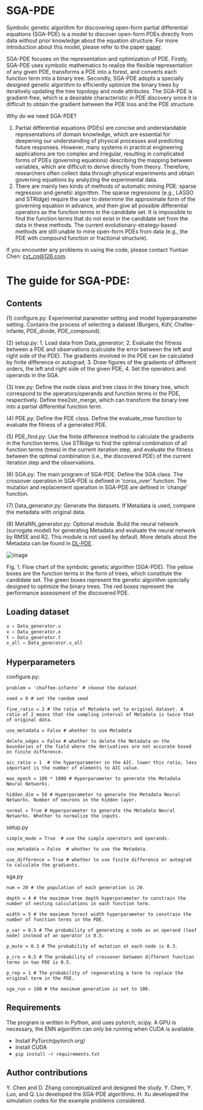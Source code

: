 # SGA-PDE
Symbolic genetic algorithm for discovering open-form partial differential equations (SGA-PDE) is a model to discover open-form PDEs directly from data without prior knowledge about the equation structure. 
For more introduction about this model, please refer to the paper [paper](https://arxiv.org/abs/2106.11927).

SGA-PDE focuses on the representation and optimization of PDE. Firstly, SGA-PDE uses symbolic mathematics to realize the flexible representation of any given PDE, transforms a PDE into a forest, and converts each function term into a binary tree. Secondly, SGA-PDE adopts a specially designed genetic algorithm to efficiently optimize the binary trees by iteratively updating the tree topology and node attributes. The SGA-PDE is gradient-free, which is a desirable characteristic in PDE discovery since it is difficult to obtain the gradient between the PDE loss and the PDE structure.

Why do we need SGA-PDE? 
1. Partial differential equations (PDEs) are concise and understandable representations of domain knowledge, which are essential for deepening our understanding of physical processes and predicting future responses. However, many systems in practical engineering applications are too complex and irregular, resulting in complicated forms of PDEs (governing equations) describing the mapping between variables, which are difficult to derive directly from theory. Therefore, researchers often collect data through physical experiments and obtain governing equations by analyzing the experimental data. 
2. There are mainly two kinds of methods of automatic mining PDE: sparse regression and genetic algorithm. The sparse regressions (e.g., LASSO and STRidge) require the user to determine the approximate form of the governing equation in advance, and then give all possible differential operators as the function terms in the candidate set. It is impossible to find the function terms that do not exist in the candidate set from the data in these methods. The current evolutionary-strategy-based methods are still unable to mine open-form PDEs from data (e.g., the PDE with compound function or fractional structure).

If you encounter any problems in using the code, please contact Yuntian Chen: cyt_cn@126.com.


# The guide for SGA-PDE:
## Contents
(1) configure.py: Experimental parameter setting and model hyperparameter setting. Contains the process of selecting a dataset (Burgers, KdV, Chafee-infante, PDE_divide, PDE_compound).

(2) setup.py: 1. Load data from Data_generator; 2. Evaluate the fitness between a PDE and observations (calculate the error between the left and right side of the PDE). The gradients involved in the PDE can be calculated by finite difference or autograd; 3. Draw figures of the gradients of different orders, the left and right side of the given PDE; 4. Set the operators and operands in the SGA.

(3) tree.py: Define the node class and tree class in the binary tree, which correspond to the operators/operands and function terms in the PDE, respectively. Define tree2str_merge, which can transform the binary tree into a partial differential function term.

(4) PDE.py: Define the PDE class. Define the evaluate_mse function to evaluate the fitness of a generated PDE.

(5) PDE_find.py: Use the finite difference method to calculate the gradients in the function terms. Use STRidge to find the optimal combination of all function terms (trees) in the current iteration step, and evaluate the fitness between the optimal combination (i.e., the discovered PDE) of the current iteration step and the observations.
 
(6) SGA.py: The main program of SGA-PDE. Define the SGA class. The crossover operation in SGA-PDE is defined in 'corss_over' function. The mutation and replacement operation in SGA-PDE are defined in 'change' function.

(7) Data_generator.py: Generate the datasets. If Metadata is used, compare the metadata with original data.

(8) MetaNN_generator.py: Optional module. Build the neural network (surrogate model) for generating Metadata and evaluate the neural network by RMSE and R2. This module is not used by default. More details about the Metadata can be found in [DL-PDE](https://arxiv.org/ftp/arxiv/papers/1908/1908.04463.pdf).

![image](https://user-images.githubusercontent.com/41933063/122041299-5fabf880-ce0b-11eb-8045-611bf98070ff.png)

Fig. 1. Flow chart of the symbolic genetic algorithm (SGA-PDE). The yellow boxes are the function terms in the form of trees, which constitute the candidate set. The green boxes represent the genetic algorithm specially designed to optimize the binary trees. The red boxes represent the performance assessment of the discovered PDE. 

## Loading dataset

 ```python
u = Data_generator.u
x = Data_generator.x
t = Data_generator.t
x_all = Data_generator.x_all
```

## Hyperparameters
configure.py:

    problem = 'chaffee-infante' # choose the dataset
    
    seed = 0 # set the random seed
    
    fine_ratio = 2 # the ratio of Metadata set to original dataset. A ratio of 2 means that the sampling interval of Metadata is twice that of original data.
    
    use_metadata = False # whether to use Metadata
    
    delete_edges = False # whether to delete the Metadata on the boundaries of the field where the derivatives are not accurate based on finite difference.
    
    aic_ratio = 1  # the hyperparameter in the AIC. lower this ratio, less important is the number of elements to AIC value.

    max_epoch = 100 * 1000 # Hyperparameter to generate the Metadata Neural Networks.
    
    hidden_dim = 50 # Hyperparameter to generate the Metadata Neural Networks. Number of neurons in the hidden layer.

    normal = True # Hyperparameter to generate the Metadata Neural Networks. Whether to normalize the inputs.

    
    
setup.py

    simple_mode = True  # use the simple operators and operands.
    
    use_metadata = False  # whether to use the Metadata.
    
    use_difference = True # whether to use finite difference or autograd to calculate the gradients.
    
 
sga.py

    num = 20 # the population of each generation is 20.
    
    depth = 4 # the maximum tree depth hyperparameter to constrain the number of nesting calculations in each function term.
    
    width = 5 # the maximum forest width hyperparameter to constrain the number of function terms in the PDE.
    
    p_var = 0.5 # The probability of generating a node as an operand (leaf node) instead of an operator is 0.5.
    
    p_mute = 0.3 # The probability of mutation at each node is 0.3.
    
    p_cro = 0.5 # The probability of crossover between different function terms in two PDE is 0.5.
    
    p_rep = 1 # The probability of regenerating a term to replace the original term in the PDE.
    
    sga_run = 100 # the maximum generation is set to 100.
    
## Requirements

The program is written in Python, and uses pytorch, scipy. A GPU is necessary, the ENN algorithm can only be running when CUDA is available.

- Install PyTorch(pytorch.org)
- Install CUDA
- `pip install -r requirements.txt`



## Author contributions
Y. Chen and D. Zhang conceptualized and designed the study. Y. Chen, Y. Luo, and Q. Liu developed the SGA-PDE algorithms. H. Xu developed the simulation codes for the example problems considered. 
